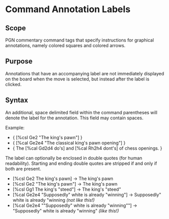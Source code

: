 Command Annotation Labels
=====

## Scope
PGN commentary command tags that specify instructions for graphical annotations, namely colored squares and colored arrows.

## Purpose
Annotations that have an accompanying label are not immediately displayed on the board when the move is selected, but instead after the label is clicked.

## Syntax

An additional, space delimited field within the command parentheses will denote the label for the annotation. This field may contain spaces.

Example:
- { [%csl Ge2 "The king's pawn"] }
- { [%cal Ge2e4 "The classical king's pawn opening"] }
- { The [%cal Gd2d4 do's] and [%cal Rh2h4 dont's] of chess openings. }

The label can optionally be enclosed in double quotes (for human readability). Starting and ending double quotes are stripped if and only if both are present.
- [%csl Ge2 The king's pawn] -> The king's pawn
- [%csl Ge2 "The king's pawn"] -> The king's pawn
- [%csl Gg1 The king's "steed"] -> The king's "steed"
- [%cal Ge2e4 "Supposedly" white is already "winning"] -> Supposedly" white is already "winning *(not like this!)*
- [%cal Ge2e4 ""Supposedly" white is already "winning""] -> "Supposedly" white is already "winning" *(like this!)*
